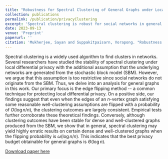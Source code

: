 ```yaml
---
title: "Robustness for Spectral Clustering of General Graphs under Local Differential Privacy"
collection: publications
permalink: /publication/privacyClustering
excerpt: 'Spectral clustering is robust for social networks in general with privacy budget $\epsilon=O(\log n)$, and this result is tight.'
date: 2023-09-13
venue: 'Preprint'
paperurl: ''
citation: 'Mukherjee, Sayan and Suppakitpaisarn, Vorapong. "Robustness for Spectral Clustering of General Graphs under Local Differential Privacy." <i>(preprint)</i>'
---
```

Spectral clustering is a widely used algorithm to find clusters in networks.
Several researchers have studied the stability of spectral clustering under local differential privacy with the additional assumption that the underlying networks are generated from the stochastic block model (SBM).
However, we argue that this assumption is too restrictive since social networks do not originate from the SBM.
Thus, we delve into an analysis for general graphs in this work.
Our primary focus is the edge flipping method -- a common technique for protecting local differential privacy.
On a positive side, our findings suggest that even when the edges of an $n$-vertex graph satisfying some reasonable well-clustering assumptions are flipped with a probability of $O(\log n/n)$, the clustering outcomes are largely consistent.
Empirical tests further corroborate these theoretical findings.
Conversely, although clustering outcomes have been stable for dense and well-clustered graphs produced from the SBM, we show that in general, spectral clustering may yield highly erratic results on certain dense and well-clustered graphs when the flipping probability is $\omega(\log n/n)$.
This indicates that the best privacy budget obtainable for general graphs is $\Theta(\log n)$.

[Download paper here](/files/privacyClustering.pdf)

